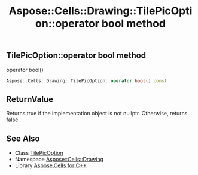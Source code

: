 ﻿---
title: Aspose::Cells::Drawing::TilePicOption::operator bool method
linktitle: operator bool
second_title: Aspose.Cells for C++ API Reference
description: 'Aspose::Cells::Drawing::TilePicOption::operator bool method. operator bool() in C++.'
type: docs
weight: 400
url: /cpp/aspose.cells.drawing/tilepicoption/operator_bool/
---
## TilePicOption::operator bool method


operator bool()

```cpp
Aspose::Cells::Drawing::TilePicOption::operator bool() const
```


## ReturnValue

Returns true if the implementation object is not nullptr. Otherwise, returns false

## See Also

* Class [TilePicOption](../)
* Namespace [Aspose::Cells::Drawing](../../)
* Library [Aspose.Cells for C++](../../../)
